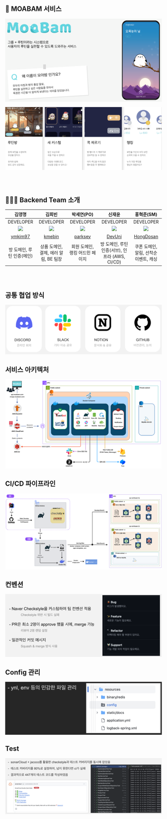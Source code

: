 ## 🐥 MOABAM 서비스

![img.png](readme-image/img.png)

![img_1.png](readme-image/img_1.png)

<br><br>

## 👨‍👨‍👧 Backend Team 소개

|                                      김영명                                       |                                      김희빈                                       |                                    박세연(PO)                                     |                                      신재윤                                       |                                    홍혁준(SM)                                     |
|:------------------------------------------------------------------------------:|:------------------------------------------------------------------------------:|:------------------------------------------------------------------------------:|:------------------------------------------------------------------------------:|:------------------------------------------------------------------------------:|
|                                   DEVELOPER                                    |                                   DEVELOPER                                    |                                   DEVELOPER                                    |                                   DEVELOPER                                    |                                   DEVELOPER                                    |
| <img src="https://avatars.githubusercontent.com/u/83266154?v=4" width="250" /> | <img src="https://avatars.githubusercontent.com/u/72112845?v=4" width="250" /> | <img src="https://avatars.githubusercontent.com/u/54196094?v=4" width="250" /> | <img src="https://avatars.githubusercontent.com/u/87688023?v=4" width="250" /> | <img src="https://avatars.githubusercontent.com/u/31675711?v=4" width="250" /> |
|                     [ymkim97](https://github.com/ymkim97)                      |                      [kmebin](https://github.com/kmebin)                       |                     [parksey](https://github.com/parksey)                      |                   [DevUni](https://github.com/Shin-Jae-Yoon)                   |                 [HongDosan](https://github.com/HyuckJuneHong)                  |
|                                방 도메인, 루틴 인증(메인)                                |                            상품 도메인, 결제, 에러 알림, BE 팀장                            |                               회원 도메인, 랭킹 어드민 페이지                               |                       방 도메인, 루틴 인증(서브), 인프라 (AWS, CI/CD)                       |                            쿠폰 도메인, 알림, 선착순 이벤트, 캐싱                             |

<br><br>

## 공통 협업 방식

![img.png](readme-image/협업.png)

## 서비스 아키텍처

![img.png](readme-image/서비스-아키텍처.png)

## CI/CD 파이프라인

![img.png](readme-image/파이프라인.png)

## 컨벤션

![img_1.png](readme-image/컨벤션.png)

## Config 관리

![img.png](readme-image/콘피그.png)

## Test

![img.png](readme-image/테스트.png)
